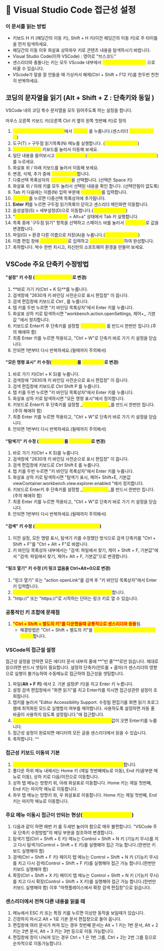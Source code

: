 # 🚦 Visual Studio Code 접근성 설정

### 이 문서를 읽는 방법

* 키보드 H 키 (헤딩간의 이동 키), Shift + H 키(이전 헤딩간의 이동 키)로 주 타이틀을 먼저 탐색하세요.
* 헤딩간의 이동 이후 화살표 상하좌우 키로 콘텐츠 내용을 탐색하시기 바랍니다.
* Visual Studio Code(이하 VSCode) : 영어로 "브스코드"
* 센스리더와 충돌나는 키는 모두 VScode 내부에서 <mark style="color:yellow;">**단축키 수정(Ctrl + K S)**</mark> 으로 바꿀 수 있습니다.
* VScode가 말을 잘 안들을 때 가상커서 해제(Ctrl + Shift + F12 키)를 한두번 천천히 반복하세요.

## 코딩의 문자열을 읽기  (Alt + Shift + Z : 단축키와 동일 )

VSCode 내의 코딩 특수 문자열을 모두 읽어주도록 하는 설정을 합니다.

마우스 오른쪽 키보드 키(오른쪽 Ctrl 키 옆의 왼쪽 첫번째 키)로 정의

1. <mark style="color:yellow;">**VSCode를 반드시 실행 상태**</mark>에서 <mark style="color:yellow;">**Ctrl + \\**</mark> 를 누룹니다.(센스리더 <mark style="color:yellow;">**환경설정 수정창**</mark>)
2. 도구(T) > 구두점 읽기목록(N) 메뉴를 실행합니다. (<mark style="color:yellow;">**Alt + T, N 키 실행**</mark>)
3. <mark style="color:yellow;">**화살표 위 / 아래**</mark> 키보드를 눌러서 이동해 보세요.
4. 일단 내용을 들어보시고 <mark style="color:yellow;">**마우스 오른쪽 키**</mark>(<mark style="color:yellow;">**오른쪽 Ctrl 키 바로 옆의 왼쪽 첫번째 키**</mark>)를 누르세요.
5. 화살표 위 / 아래 키보드를 눌러서 이동해 보세요.
6. 변경, 삭제, 추가 중에 <mark style="color:yellow;">**"추가"를 선택**</mark>합니다.
7. 다중선택 목록상자의 <mark style="color:yellow;">**모든 구두점**</mark>을 선택합니다. (선택은 Space 키)
8. 화살표 위 / 아래 키를 모두 눌러서 선택된 내용을 확인 합니다. (선택안됨이 없도록)
9. Tab 키 다음에는 이름(N) 입력 부분에 <mark style="color:yellow;">**"코딩읽기"**</mark>를 입력합니다.
10. <mark style="color:yellow;">**Enter 키**</mark>를 누르면 다중선택 목록상자에 추가됩니다.&#x20;
11. **Enter 키**를 누르면 구두점 읽기목록이 닫히고 센스리더 메인화면 이동합니다.
12. 음성설정(S) > 세부설정(D)으로 이동합니다.(<mark style="color:yellow;">**Alt + S, D 키 실행**</mark>)
13. "<mark style="color:yellow;">**선택 전체(A) 1 / 5 라디오버튼**</mark> = Alt+a" 상태에서 Tab 키 실행합니다.
14. 목록 중에 '구두점 읽기" 항목을 선택하고 스페이스 바를 눌러서 <mark style="color:yellow;">**"코딩읽기"**</mark>로 값을 변경합니다.
15. 파일(G) > 환경 다른 이름으로 저장(A)을 누룹니다.(<mark style="color:yellow;">**Alt + G, A 키 실행**</mark>)
16. 이름 편집 창에 <mark style="color:yellow;">**"\_\_\_VSCode"**</mark>로 입력하고 <mark style="color:yellow;">**"저장" 버튼을 클릭**</mark>하여 완성합니다.
17. 축하합니다.  박수 한번 치시고, 자신만의 소프트웨어 환경을 만들어 보세요.

## VSCode 주요 단축키 수정방법

#### "설정" 키 수정 (<mark style="color:yellow;">**Ctrl+,를 Ctrl+Alt+,**</mark>로 변경)

1. **바로 가기 키(Ctrl + K S)**를 누룹니다.
2. 검색창에 "2630개 키 바인딩 사전순으로 표시 편집창" 이 뜹니다.
3. 검색 편집창에 키보드로 _Ctrl_ , 를 누룹니다.
4. 탭 키를 두번 누르면 "키 바인딩 목록상자"에서 Enter 키를 누룹니다.
5. 화살표 상하 키로 탐색하시면 "workbench.action.openSettings, 제어+,, 기본값 "에서 정지합니다.
6. 키보드로 Enter키 후 단축키를 설정할 _<mark style="color:yellow;">**Ctrl + Alt + ,**</mark>_ 를 반드시 한번만 칩니다.(주의 해애햐 함)
7. 최종 Enter 키를 누르면 적용되고, "Ctrl + W"로 단축키 바로 가기 키 설정을 닫습니다.
8. 안되면 1번부터 다시 반복하세요.(될때까지 주의해서)

#### "모든 명령 표시" 키 수정(<mark style="color:yellow;">**Ctrl+Shift+P**</mark>를 <mark style="color:yellow;">Ctrl+Alt+P</mark>로 변경)

1. 바로 가기 키(Ctrl + K S)를 누룹니다.
2. 검색창에 "2630개 키 바인딩 사전순으로 표시 편집창" 이 뜹니다.
3. 검색 편집창에 키보드로 _Ctrl_ Shift P 를 누룹니다.
4. 탭 키를 두번 누르면 "키 바인딩 목록상자"에서 Enter 키를 누룹니다.
5. 화살표 상하 키로 탐색하시면 "모든 명령 표시"에서 정지합니다.
6. 키보드로 Enter키 후 단축키를 설정할 _<mark style="color:yellow;">**Ctrl + Alt + P**</mark>_를 반드시 한번만 칩니다.(주의 해애햐 함)
7. 최종 Enter 키를 누르면 적용되고, "Ctrl + W"로 단축키 바로 가기 키 설정을 닫습니다.
8. 안되면 1번부터 다시 반복하세요.(될때까지 주의해서)

#### "탐색기" 키 수정 (<mark style="color:yellow;">Ctrl+Shift+E</mark>를 <mark style="color:yellow;">Ctrl+Alt+E</mark>로 변경)

1. 바로 가기 키(Ctrl + K S)를 누룹니다.
2. 검색창에 "2630개 키 바인딩 사전순으로 표시 편집창" 이 뜹니다.
3. 검색 편집창에 키보드로 _Ctrl_ Shift E 를 누룹니다.
4. 탭 키를 두번 누르면 "키 바인딩 목록상자"에서 Enter 키를 누룹니다.
5. 화살표 상하 키로 탐색하시면 "탐색기 표시, 제어+ Shift+E, 기본값viewContainer.workbench.view.explorer.enabled "에서 정지합니다.
6. 키보드로 Enter키 후 단축키를 설정할 _<mark style="color:yellow;">**Ctrl + Alt + E**</mark>_를 반드시 한번만 칩니다.(주의 해애햐 함)
7. 최종 Enter 키를 누르면 적용되고, "Ctrl + W"로 단축키 바로 가기 키 설정을 닫습니다.
8. 안되면 1번부터 다시 반복하세요.(될때까지 주의해서)

#### "검색" 키 수정 (<mark style="color:yellow;">**Ctrl+Shift+F를 Ctrl+Alt+F로 변경**</mark>)

1. 이전 설정, 모든 명령 표시, 탐색기 키를 수정했던 방식으로 검색 단축키를 "Ctrl + Shift + F"를 "Ctrl + Alt + F"로 바꿉니다.
2. 키 바인딩 목록상자 내부에서는 "검색: 파일에서 찾기, 제어 + Shift + F, 기본값"에서 "검색: 파일에서 찾기, 제어+ Alt + F, 기본값"으로 변경합니다.

#### "링크 열기" 키 수정 (키 링크 없음을 Ctrl+Alt+0으로 변경)

1. "링크 열기" 또는 "action openLink"를 검색 후 "키 바인딩 목록상자"에서 Enter키 입력합니다.
2. <mark style="color:yellow;">**링크를 키보드로 열수 있도록 "Ctrl + Alt + 0"으로 입력**</mark>합니다.
3. "http://" 또는 "https://"로 시작하는 단어는 링크 키로 열 수 있습니다.

### 공통적인 키 조합에 문제점

1. <mark style="color:red;">**"Ctrl + Shift + 별도의 키"를 다운했을때 공통적으로 센스리더와 충돌**</mark>됨.
   * 해결방법은 "Ctrl + Shift + 별도의 키"를 <mark style="color:yellow;">**"Ctrl + Alt + 별도의 키"로 키조합을 수정**</mark>합니다.

### VSCode의 접근설 설정

접근성 설정을 안하면 모든 에디터 문서 내부의 줄에 \*\*"빈 줄"\*\*로만 읽습니다. 제대로 읽으려면 반드시 셋팅이 필요합니다. 설정의 단축키(컨트롤 + 콤마)가 센스리더의 영향으로 실행이 불가능하여 수동메뉴로 접근하여 접근성을 셋팅합니다.

1. 파일(**Alt + F 키**) 에서 2. 기본 설정(P 키)을 치고 Enter 키 누름니다.
2. 설정 검색 편집창에서 "화면 읽기"를 치고 Enter키를 치시면 접근성관련 설정이 조회됩니다.
3. 탭키를 눌러서 "Editor Accessibility Support. 수정됨 편집기를 화면 읽기 프로그램에 최적화된 모드로 실행할지 여부를 제어합니다. 사용하도록 설정하면 자동 줄 바꿈이 사용하지 않도록 설정됩니다."에 접근합니다.
4. <mark style="color:yellow;">**editor.accessibilitySupport on 콤보상자에서 "on"**</mark>값이 오면 Enter키를 누룹니다.
5. 접근성 설정이 완료되면 에디터의 모든 글을 센스리더에서 읽을 수 있습니다.
6. 축하합니다. ^^

### 접근성 키보드 이동의 기본

1. <mark style="color:yellow;">**풀다운 메뉴는 하위 메뉴가 있음으로 Enter 키로 하위 메뉴 접근**</mark>합니다.
2. 풀다운 하위 메뉴 내에서는 Home 키 (제일 첫번째메뉴로 이동), End 키(끝부분 메뉴로 이동), 상하 키로 다음/이전으로 이동합니다.
3. 상하 탭 메뉴는 방향키 위, 아래 화살표로 이동합니다. Home 키는 제일 첫번째, End 키는 마지막 메뉴로 이동합니다.
4. 좌우 탭 메뉴는 방향키 좌, 우 화살표로 이동합니다. Home 키는 제일 첫번째, End 키는 마지막 메뉴로 이동합니다.

### 주요 메뉴 이동시 접근이 안되는 현상(<mark style="color:yellow;">**단축키 변경을 안했을 때**</mark>)

1. 다음과 같이 하면 매번 키 를 두세번 눌러야 함으로 매우 불편합니다.  "VSCode 주요 단축키 수정방법"의 헤딩 부분을 참조하여 변경합니다.
2. 탐색기 탭(Ctrl + Shift + E 키) 메뉴는 Control + Shift + N 키 (기능키 무시)를 치고 다시 탐색기(Control + Shift + E 키)를 실행해야 접근 가능 합니다.(한번만 키보드 실행해야 함)
3. 검색(Ctrl + Shift + F 키) 페이지 탭 메뉴는 Control + Shift + N 키 (기능키 무시)를 치고 다시 검색(Control + Shift + F 키)를 실행해야 접근 가능 합니다.(한번만 키보드 실행해야 함)
4. 확장(Ctrl + Shift + X 키) 페이지 탭 메뉴는 Control + Shift + N 키 (기능키 무시)를 치고 다시 확장(Control + Shift + X 키)를 실행해야 접근 가능 합니다.(한번만 키보드 실행해야 함) 이후 "마켓플레이스에서 확장 검색 편집창"으로 읽습니다.

### 센스리더에서 전혀 다른 내용을 읽을 때

1. 메뉴에서 ESC 키 또는 특정 키를 누르면 이상한 동작을 보일때가 있습니다.
2. 긴장하지 마시고 Alt + 1로 기본 문서 편집창으로 돌아 옵니다.
3. 편집창에 여러 문서가 켜져 있는 경우 첫번째 문서는 Alt + 1 키는 1번 문서, Alt + 2 키는 2번 문서, Alt + 3 키는 3번 등으로 이동 가능합니다.
4. 편집창에 창이 나눠져 있는 경우 Ctrl + 1 은 1번 그룹, Ctrl + 2는 2번 그룹 등으로 순차적으로 이동가능합니다.

